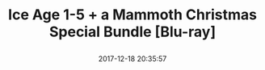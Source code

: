 ---
title: > #shorten me
  Ice Age 1-5 + a Mammoth Christmas Special Bundle [Blu-ray]
name: >
  Ice Age 1-5 + a Mammoth Christmas Special Bundle [Blu-ray]
date: "2017-12-18 20:35:57"
buy_now: "https://www.amazon.com/Mammoth-Christmas-Special-Bundle-Blu-ray/dp/B01LXYAAPM?SubscriptionId=AKIAIA5RBQIWQVTCUEUQ&tag=coldcutdeals-20&linkCode=xm2&camp=2025&creative=165953&creativeASIN=B01LXYAAPM"
description_markdown: >-

  Ice Age 1-5 + a Mammoth Christmas Special Bundle [Blu-ray]
tweet_id_str: "942855979196133378"
price: "$99.99"
list_price: "$99.99"
deal_price: "$29.99"
you_save: "$70.00 (70%)"
asin: "B01LXYAAPM"
image: "https://images-na.ssl-images-amazon.com/images/I/51qbFwTCRHL.jpg"
---